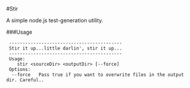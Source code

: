 #Stir

A simple node.js test-generation utility.

###Usage

```
 ------------------------------------------
 Stir it up...little darlin', stir it up...
 ------------------------------------------
 Usage:
    stir <sourceDir> <outputDir> [--force]
 Options:
  --force   Pass true if you want to overwrite files in the output dir. Careful..
  ```
